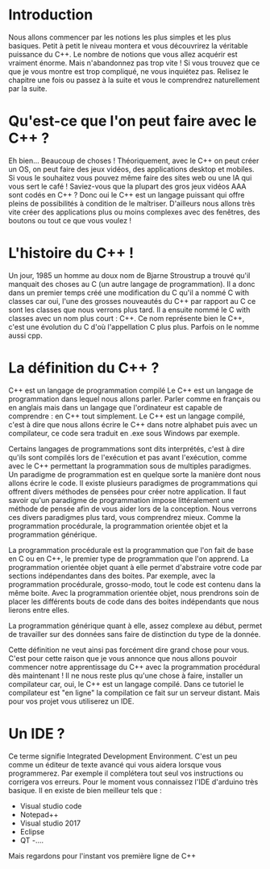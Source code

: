# Introduction
Nous allons commencer par les notions les plus simples et les plus basiques. Petit à petit le niveau montera et vous découvrirez la véritable puissance du C++.
Le nombre de notions que vous allez acquérir est vraiment énorme. Mais n'abandonnez pas trop vite !
Si vous trouvez que ce que je vous montre est trop compliqué, ne vous inquiétez pas. Relisez le chapitre une fois ou passez à la suite et vous le comprendrez naturellement par la suite.

# Qu'est-ce que l'on peut faire avec le C++ ?

Eh bien... Beaucoup de choses ! Théoriquement, avec le C++ on peut créer un OS, on peut faire des jeux vidéos, des applications desktop et mobiles. Si vous le souhaitez vous pouvez même faire des sites web ou une IA qui vous sert le café !
Saviez-vous que la plupart des gros jeux vidéos AAA sont codés en C++ ?
Donc oui le C++ est un langage puissant qui offre pleins de possibilités à condition de le maîtriser.
D'ailleurs nous allons très vite créer des applications plus ou moins complexes avec des fenêtres, des boutons ou tout ce que vous voulez !
# L'histoire du C++ !
Un jour, 1985 un homme au doux nom de Bjarne Stroustrup a trouvé qu'il manquait des choses au C (un autre langage de programmation). Il a donc dans un premier temps créé une modification du C qu'il a nommé C with classes car oui, l'une des grosses nouveautés du C++ par rapport au C ce sont les classes que nous verrons plus tard. Il a ensuite nommé le C with classes avec un nom plus court : C++. Ce nom représente bien le C++, c'est une évolution du C d'où l'appellation C plus plus. Parfois on le nomme aussi cpp. 

# La définition du C++ ?
C++ est un langage de programmation compilé
Le C++ est un langage de programmation dans lequel nous allons parler. Parler comme en français ou en anglais mais dans un langage que l'ordinateur est capable de comprendre : en C++ tout simplement. Le C++ est un langage compilé, c'est à dire que nous allons écrire le C++ dans notre alphabet puis avec un compilateur, ce code sera traduit en .exe sous Windows par exemple.

Certains langages de programmations sont dits interprétés, c'est à dire qu'ils sont compilés lors de l'exécution et pas avant l'exécution, comme avec le C++ permettant la programmation sous de multiples paradigmes. Un paradigme de programmation est en quelque sorte la manière dont nous allons écrire le code. Il existe plusieurs paradigmes de programmations qui offrent divers méthodes de pensées pour créer notre application. Il faut savoir qu'un paradigme de programmation impose littéralement une méthode de pensée afin de vous aider lors de la conception. Nous verrons ces divers paradigmes plus tard, vous comprendrez mieux. Comme la programmation procédurale, la programmation orientée objet et la programmation générique.

La programmation procédurale est la programmation que l'on fait de base en C ou en C++, le premier type de programmation que l'on apprend. La programmation orientée objet quant à elle permet d'abstraire votre code par sections indépendantes dans des boites. Par exemple, avec la programmation procédurale, grosso-modo, tout le code est contenu dans la même boite. Avec la programmation orientée objet, nous prendrons soin de placer les différents bouts de code dans des boites indépendants que nous lierons entre elles.

La programmation générique quant à elle, assez complexe au début, permet de travailler sur des données sans faire de distinction du type de la donnée.

Cette définition ne veut ainsi pas forcément dire grand chose pour vous. C'est pour cette raison que je vous annonce que nous allons pouvoir commencer notre apprentissage du C++ avec la programmation procédural dès maintenant !
Il ne nous reste plus qu'une chose à faire, installer un compilateur car, oui, le C++ est un langage compilé. 
Dans ce tutoriel le compilateur est "en ligne" la compilation ce fait sur un serveur distant.
Mais pour vos projet vous utiliserez un IDE.

# Un IDE ?
Ce terme signifie Integrated Development Environment. C'est un peu comme un éditeur de texte avancé qui vous aidera lorsque vous programmerez. Par exemple il complétera tout seul vos instructions ou corrigera vos erreurs.
Pour le moment vous connaissez l'IDE d'arduino très basique. 
Il en existe de bien meilleur tels que :

- Visual studio code
- Notepad++
- Visual studio 2017
- Eclipse
- QT
-....

Mais regardons pour l'instant vos première ligne de C++
